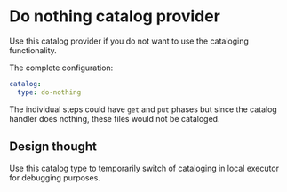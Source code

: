 # Do nothing catalog provider

Use this catalog provider if you do not want to use the cataloging functionality.

The complete configuration:
```yaml
catalog:
  type: do-nothing

```

The individual steps could have ```get``` and ```put``` phases but since the catalog handler does nothing, these files
would not be cataloged.


## Design thought

Use this catalog type to temporarily switch of cataloging in local executor for debugging purposes.
